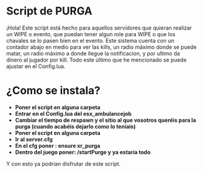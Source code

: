 # Script de PURGA 

¡Hola! Este script está hecho para aquellos servidores que quieran realizar un WIPE o evento, que puedan tener algun role para WIPE o que los chavales se lo pasen bien en el evento. Este sistema cuenta con un contador abajo en medio para ver las kills, un radio máximo donde se puede matar, un radio máximo a donde llegue la notificacion, y por ultimo da dinero al jugador por kill. Todo este último que he mencionado se puede ajustar en el Config.lua. 


# ¿Como se instala?

- **Poner el script en alguna carpeta**
- **Entrar en el Config.lua del esx_ambulancejob**
- **Cambiar el tiempo de respawn y el sitio al que vosotros queréis para la purga (cuando acabéis dejarlo como lo teniais)**
- **Poner el script en alguna carpeta**
- **Ir al server.cfg**
- **En el cfg poner : ensure xr_purga**
- **Dentro del juego poner: /startPurge y ya estaría todo**

Y con esto ya podrian disfrutar de este script.
